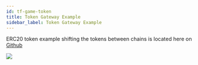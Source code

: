 ```yaml
---
id: tf-game-token
title: Token Gateway Example
sidebar_label: Token Gateway Example
---
```


ERC20 token example shifting the tokens between chains is located here on [Github](https://github.com/loomnetwork/token-gateway-example)

![](/developers/img/tf-game-token.gif)
